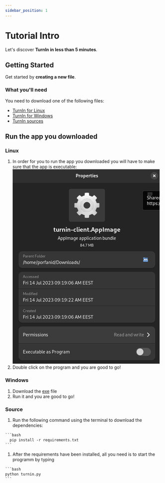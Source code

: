 ```yaml
---
sidebar_position: 1
---
```


# Tutorial Intro

Let's discover **TurnIn in less than 5 minutes**.

## Getting Started

Get started by **creating a new file**.


### What you'll need

You need to download one of the following files:
- [TurnIn for Linux](https://github.com/porfanid/TurnIn/releases/download/2.0.0/turnin-client.AppImage)
- [TurnIn for Windows](https://github.com/porfanid/TurnIn/releases/download/2.0.0/TurninApp.exe)
- [TurnIn sources](https://github.com/porfanid/TurnIn/archive/refs/heads/master.zip)

## Run the app you downloaded

### Linux
  1. In order for you to run the app you downloaded you will have to make sure that the app is executable:![executabe](./images/AppImage-properties.png)
  1. Double click on the program and you are good to go!

### Windows
  1. Download the [exe](https://github.com/porfanid/TurnIn/releases/download/2.0.0/TurninApp.exe) file
  2. Run it and you are good to go!

### Source
  1. Run the following command using the terminal to download the dependencies:

    ```bash
      pip install -r requirements.txt
    ```
    
  1. After the requirements have been installed, all you need is to start the programm by typing

    ```bash
    python turnin.py
    ```
